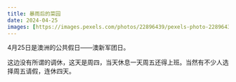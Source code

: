 ```yaml
---
title: 暴雨后的菜园
date: 2024-04-25
images: [https://images.pexels.com/photos/22896439/pexels-photo-22896439/free-photo-of-sydney-blue-mountains.jpeg,]
---
```


4月25日是澳洲的公共假日——澳新军团日。

这边没有所谓的调休，这天是周四，当天休息一天周五还得上班。当然有不少人选择周五请假，连休四天。